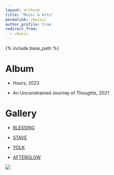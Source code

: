 ```yaml
---
layout: archive
title: "Music & Arts"
permalink: /music/
author_profile: true
redirect_from:
  - /music
---
```


{% include base_path %}

Album
======
* Hours, 2023

* An Unconstrained Journey of Thoughts, 2021

Gallery
======
* [BLESSING](blessing.png)
  
* [STAVE](stave.png)
  
* [YOLK](images/yolk.png)
  
* [AFTERGLOW](afterglow.png)

![](afterglow.png)
